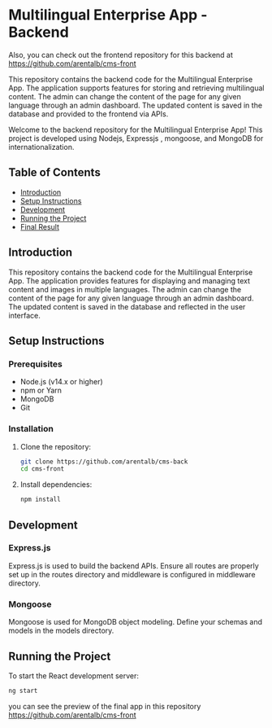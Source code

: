 # Multilingual Enterprise App - Backend
Also, you can check out the frontend repository for this backend at https://github.com/arentalb/cms-front

This repository contains the backend code for the Multilingual Enterprise App. The application supports features for storing and retrieving multilingual content. The admin can change the content of the page for any given language through an admin dashboard. The updated content is saved in the database and provided to the frontend via APIs.

Welcome to the backend repository for the Multilingual Enterprise App! This project is developed using Nodejs, Expressjs , mongoose, and MongoDB  for internationalization.


## Table of Contents

- [Introduction](#introduction)
- [Setup Instructions](#setup-instructions)
- [Development](#development)
- [Running the Project](#running-the-project)
- [Final Result](#final-result)


## Introduction

This repository contains the backend code for the Multilingual Enterprise App. The application provides features for displaying and managing text content and images in multiple languages. The admin can change the content of the page for any given language through an admin dashboard. The updated content is saved in the database and reflected in the user interface.


## Setup Instructions

### Prerequisites

- Node.js (v14.x or higher)
- npm or Yarn
- MongoDB
- Git


### Installation

1. Clone the repository:
    ```bash
   git clone https://github.com/arentalb/cms-back
    cd cms-front
    ```
2. Install dependencies:
    ```bash
    npm install
    ```

## Development

###  Express.js

Express.js is used to build the backend APIs. Ensure all routes are properly set up in the routes directory and middleware is configured in middleware directory.

### Mongoose

Mongoose is used for MongoDB object modeling. Define your schemas and models in the models directory.



## Running the Project

To start the React development server:

```bash
ng start
```

you can see the preview of the final app in this repository https://github.com/arentalb/cms-front

